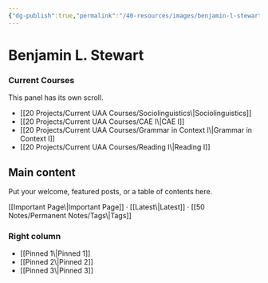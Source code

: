 ```yaml
---
{"dg-publish":true,"permalink":"/40-resources/images/benjamin-l-stewart/","tags":["burnout","teaching","ELT","gardenEntry"]}
---
```


# Benjamin L. Stewart
<!-- Container that holds the three columns -->
<div class="home-columns">

  <!-- LEFT: independent scroll area -->
  <aside class="home-col col-left">
    <h3>Current Courses</h3>
    <p class="muted">This panel has its own scroll.</p>
    <div class="left-scroll">
      <!-- Put lots of items here to test scrolling -->
      <ul>
        <li>[[20 Projects/Current UAA Courses/Sociolinguistics\|Sociolinguistics]]</li>
        <li>[[20 Projects/Current UAA Courses/CAE I\|CAE I]]</li>
        <li>[[20 Projects/Current UAA Courses/Grammar in Context I\|Grammar in Context I]]</li>
        <li>[[20 Projects/Current UAA Courses/Reading I\|Reading I]]</li>
        <!-- …repeat as needed… -->
      </ul>
    </div>
  </aside>

  <!-- MIDDLE: main area -->
  <main class="home-col col-middle">
    <h2>Main content</h2>
    <p>Put your welcome, featured posts, or a table of contents here.</p>
    <p>[[Important Page\|Important Page]] · [[Latest\|Latest]] · [[50 Notes/Permanent Notes/Tags\|Tags]]</p>
  </main>

  <!-- RIGHT: quick links / recent / tags -->
  <aside class="home-col col-right">
    <h3>Right column</h3>
    <ul>
      <li>[[Pinned 1\|Pinned 1]]</li>
      <li>[[Pinned 2\|Pinned 2]]</li>
      <li>[[Pinned 3\|Pinned 3]]</li>
    </ul>
  </aside>

</div>
